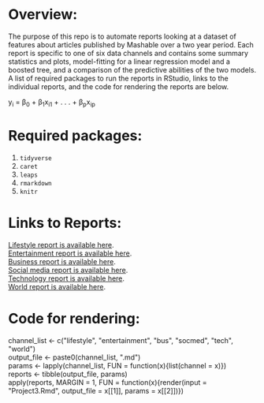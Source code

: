 # Overview:
The purpose of this repo is to automate reports looking at a dataset of features about articles published by Mashable over a two year period. Each report is specific to one of six data channels and contains some summary statistics and plots, model-fitting for a linear regression model and a boosted tree, and a comparison of the predictive abilities of the two models. A list of required packages to run the reports in RStudio, links to the individual reports, and the code for rendering the reports are below.

y<sub>i</sub> = β<sub>0</sub> + β<sub>1</sub>x<sub>i1</sub> + . . . + β<sub>p</sub>x<sub>ip</sub>

# Required packages:  
  
1. `tidyverse`
2. `caret`
3. `leaps`
4. `rmarkdown`
5. `knitr`

# Links to Reports:
[Lifestyle report is available here](lifestyle.html).  
[Entertainment report is available here](entertainment.html).  
[Business report is available here](bus.html).    
[Social media report is available here](socmed.html).  
[Technology report is available here](tech.html).   
[World report is available here](world.html).  

# Code for rendering:
channel_list <- c("lifestyle", "entertainment", "bus", "socmed", "tech", "world")   
output_file <- paste0(channel_list, ".md")  
params <- lapply(channel_list, FUN = function(x){list(channel = x)})  
reports <- tibble(output_file, params)  
apply(reports, MARGIN = 1, FUN = function(x){render(input = "Project3.Rmd", output_file = x[[1]], params = x[[2]])})

